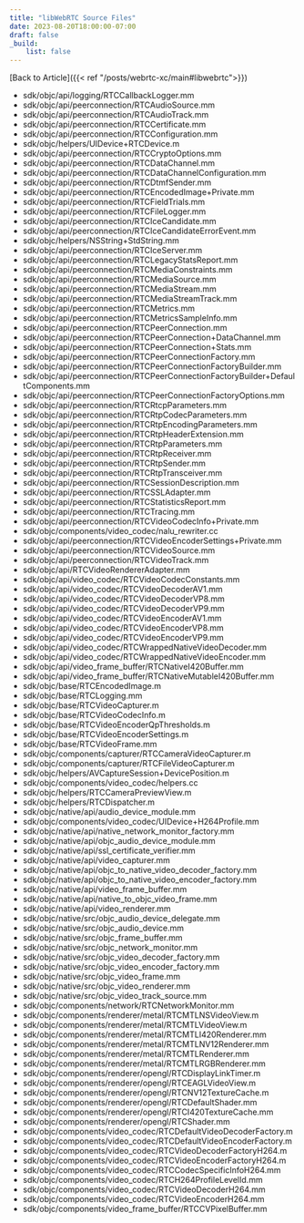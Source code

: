 ```yaml
---
title: "libWebRTC Source Files"
date: 2023-08-20T18:00:00-07:00
draft: false
_build:
    list: false
---
```

[Back to Article]({{< ref "/posts/webrtc-xc/main#libwebrtc">}})

- sdk/objc/api/logging/RTCCallbackLogger.mm
- sdk/objc/api/peerconnection/RTCAudioSource.mm
- sdk/objc/api/peerconnection/RTCAudioTrack.mm
- sdk/objc/api/peerconnection/RTCCertificate.mm
- sdk/objc/api/peerconnection/RTCConfiguration.mm
- sdk/objc/helpers/UIDevice+RTCDevice.m
- sdk/objc/api/peerconnection/RTCCryptoOptions.mm
- sdk/objc/api/peerconnection/RTCDataChannel.mm
- sdk/objc/api/peerconnection/RTCDataChannelConfiguration.mm
- sdk/objc/api/peerconnection/RTCDtmfSender.mm
- sdk/objc/api/peerconnection/RTCEncodedImage+Private.mm
- sdk/objc/api/peerconnection/RTCFieldTrials.mm
- sdk/objc/api/peerconnection/RTCFileLogger.mm
- sdk/objc/api/peerconnection/RTCIceCandidate.mm
- sdk/objc/api/peerconnection/RTCIceCandidateErrorEvent.mm
- sdk/objc/helpers/NSString+StdString.mm
- sdk/objc/api/peerconnection/RTCIceServer.mm
- sdk/objc/api/peerconnection/RTCLegacyStatsReport.mm
- sdk/objc/api/peerconnection/RTCMediaConstraints.mm
- sdk/objc/api/peerconnection/RTCMediaSource.mm
- sdk/objc/api/peerconnection/RTCMediaStream.mm
- sdk/objc/api/peerconnection/RTCMediaStreamTrack.mm
- sdk/objc/api/peerconnection/RTCMetrics.mm
- sdk/objc/api/peerconnection/RTCMetricsSampleInfo.mm
- sdk/objc/api/peerconnection/RTCPeerConnection.mm
- sdk/objc/api/peerconnection/RTCPeerConnection+DataChannel.mm
- sdk/objc/api/peerconnection/RTCPeerConnection+Stats.mm
- sdk/objc/api/peerconnection/RTCPeerConnectionFactory.mm
- sdk/objc/api/peerconnection/RTCPeerConnectionFactoryBuilder.mm
- sdk/objc/api/peerconnection/RTCPeerConnectionFactoryBuilder+DefaultComponents.mm
- sdk/objc/api/peerconnection/RTCPeerConnectionFactoryOptions.mm
- sdk/objc/api/peerconnection/RTCRtcpParameters.mm
- sdk/objc/api/peerconnection/RTCRtpCodecParameters.mm
- sdk/objc/api/peerconnection/RTCRtpEncodingParameters.mm
- sdk/objc/api/peerconnection/RTCRtpHeaderExtension.mm
- sdk/objc/api/peerconnection/RTCRtpParameters.mm
- sdk/objc/api/peerconnection/RTCRtpReceiver.mm
- sdk/objc/api/peerconnection/RTCRtpSender.mm
- sdk/objc/api/peerconnection/RTCRtpTransceiver.mm
- sdk/objc/api/peerconnection/RTCSessionDescription.mm
- sdk/objc/api/peerconnection/RTCSSLAdapter.mm
- sdk/objc/api/peerconnection/RTCStatisticsReport.mm
- sdk/objc/api/peerconnection/RTCTracing.mm
- sdk/objc/api/peerconnection/RTCVideoCodecInfo+Private.mm
- sdk/objc/components/video_codec/nalu_rewriter.cc
- sdk/objc/api/peerconnection/RTCVideoEncoderSettings+Private.mm
- sdk/objc/api/peerconnection/RTCVideoSource.mm
- sdk/objc/api/peerconnection/RTCVideoTrack.mm
- sdk/objc/api/RTCVideoRendererAdapter.mm
- sdk/objc/api/video_codec/RTCVideoCodecConstants.mm
- sdk/objc/api/video_codec/RTCVideoDecoderAV1.mm
- sdk/objc/api/video_codec/RTCVideoDecoderVP8.mm
- sdk/objc/api/video_codec/RTCVideoDecoderVP9.mm
- sdk/objc/api/video_codec/RTCVideoEncoderAV1.mm
- sdk/objc/api/video_codec/RTCVideoEncoderVP8.mm
- sdk/objc/api/video_codec/RTCVideoEncoderVP9.mm
- sdk/objc/api/video_codec/RTCWrappedNativeVideoDecoder.mm
- sdk/objc/api/video_codec/RTCWrappedNativeVideoEncoder.mm
- sdk/objc/api/video_frame_buffer/RTCNativeI420Buffer.mm
- sdk/objc/api/video_frame_buffer/RTCNativeMutableI420Buffer.mm
- sdk/objc/base/RTCEncodedImage.m
- sdk/objc/base/RTCLogging.mm
- sdk/objc/base/RTCVideoCapturer.m
- sdk/objc/base/RTCVideoCodecInfo.m
- sdk/objc/base/RTCVideoEncoderQpThresholds.m
- sdk/objc/base/RTCVideoEncoderSettings.m
- sdk/objc/base/RTCVideoFrame.mm
- sdk/objc/components/capturer/RTCCameraVideoCapturer.m
- sdk/objc/components/capturer/RTCFileVideoCapturer.m
- sdk/objc/helpers/AVCaptureSession+DevicePosition.m
- sdk/objc/components/video_codec/helpers.cc
- sdk/objc/helpers/RTCCameraPreviewView.m
- sdk/objc/helpers/RTCDispatcher.m
- sdk/objc/native/api/audio_device_module.mm
- sdk/objc/components/video_codec/UIDevice+H264Profile.mm
- sdk/objc/native/api/native_network_monitor_factory.mm
- sdk/objc/native/api/objc_audio_device_module.mm
- sdk/objc/native/api/ssl_certificate_verifier.mm
- sdk/objc/native/api/video_capturer.mm
- sdk/objc/native/api/objc_to_native_video_decoder_factory.mm
- sdk/objc/native/api/objc_to_native_video_encoder_factory.mm
- sdk/objc/native/api/video_frame_buffer.mm
- sdk/objc/native/api/native_to_objc_video_frame.mm
- sdk/objc/native/api/video_renderer.mm
- sdk/objc/native/src/objc_audio_device_delegate.mm
- sdk/objc/native/src/objc_audio_device.mm
- sdk/objc/native/src/objc_frame_buffer.mm
- sdk/objc/native/src/objc_network_monitor.mm
- sdk/objc/native/src/objc_video_decoder_factory.mm
- sdk/objc/native/src/objc_video_encoder_factory.mm
- sdk/objc/native/src/objc_video_frame.mm
- sdk/objc/native/src/objc_video_renderer.mm
- sdk/objc/native/src/objc_video_track_source.mm
- sdk/objc/components/network/RTCNetworkMonitor.mm
- sdk/objc/components/renderer/metal/RTCMTLNSVideoView.m
- sdk/objc/components/renderer/metal/RTCMTLVideoView.m
- sdk/objc/components/renderer/metal/RTCMTLI420Renderer.mm
- sdk/objc/components/renderer/metal/RTCMTLNV12Renderer.mm
- sdk/objc/components/renderer/metal/RTCMTLRenderer.mm
- sdk/objc/components/renderer/metal/RTCMTLRGBRenderer.mm
- sdk/objc/components/renderer/opengl/RTCDisplayLinkTimer.m
- sdk/objc/components/renderer/opengl/RTCEAGLVideoView.m
- sdk/objc/components/renderer/opengl/RTCNV12TextureCache.m
- sdk/objc/components/renderer/opengl/RTCDefaultShader.mm
- sdk/objc/components/renderer/opengl/RTCI420TextureCache.mm
- sdk/objc/components/renderer/opengl/RTCShader.mm
- sdk/objc/components/video_codec/RTCDefaultVideoDecoderFactory.m
- sdk/objc/components/video_codec/RTCDefaultVideoEncoderFactory.m
- sdk/objc/components/video_codec/RTCVideoDecoderFactoryH264.m
- sdk/objc/components/video_codec/RTCVideoEncoderFactoryH264.m
- sdk/objc/components/video_codec/RTCCodecSpecificInfoH264.mm
- sdk/objc/components/video_codec/RTCH264ProfileLevelId.mm
- sdk/objc/components/video_codec/RTCVideoDecoderH264.mm
- sdk/objc/components/video_codec/RTCVideoEncoderH264.mm
- sdk/objc/components/video_frame_buffer/RTCCVPixelBuffer.mm
